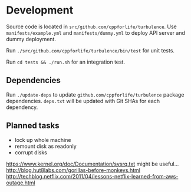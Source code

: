 # Development

Source code is located in `src/github.com/cppforlife/turbulence`. Use `manifests/example.yml` and `manifests/dummy.yml` to deploy API server and dummy deployment.

Run `./src/github.com/cppforlife/turbulence/bin/test` for unit tests.

Run `cd tests && ./run.sh` for an integration test.

## Dependencies

Run `./update-deps` to update `github.com/cppforlife/turbulence` package dependencies. `deps.txt` will be updated with Git SHAs for each dependency.

## Planned tasks

- lock up whole machine
- remount disk as readonly
- corrupt disks

https://www.kernel.org/doc/Documentation/sysrq.txt might be useful...
http://blog.hut8labs.com/gorillas-before-monkeys.html
http://techblog.netflix.com/2011/04/lessons-netflix-learned-from-aws-outage.html

